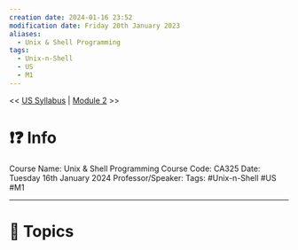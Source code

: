 ```yaml
---
creation date: 2024-01-16 23:52
modification date: Friday 20th January 2023
aliases:
  - Unix & Shell Programming
tags:
  - Unix-n-Shell
  - US
  - M1
---
```


<< [US Syllabus](Sem_6/Unix_&_Shell_Programming/index.md) | [Module 2](Sem_6/Unix_&_Shell_Programming/Notes/Module_2.md) >>

# ❗❓ Info
Course Name: Unix & Shell Programming
Course Code: CA325
Date: Tuesday 16th January 2024
Professor/Speaker: 
Tags: #Unix-n-Shell #US #M1

---
# 📃 Topics
